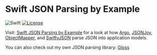 # Swift JSON Parsing by Example

![Swift](https://img.shields.io/badge/language-swift-orange.svg)
[![License](https://img.shields.io/badge/license-MIT-lightgrey.svg)](https://raw.githubusercontent.com/hkellaway/swift-json-comparison/master/LICENSE)

Visit: [Swift JSON Parsing by Example](http://harlankellaway.com/blog/2015/07/05/swift-json-parsing-by-example) for  a look at how [Argo](http://harlankellaway.com/blog/2015/07/05/swift-json-parsing-by-example#argo), [JSONJoy](http://harlankellaway.com/blog/2015/07/05/swift-json-parsing-by-example#jsonjoy), [ObjectMapper](http://harlankellaway.com/blog/2015/07/05/swift-json-parsing-by-example#objectmpapper), and [SwiftyJSON](http://harlankellaway.com/blog/2015/07/05/swift-json-parsing-by-example#swiftyjson) parse JSON into application models.

You can also check out my own JSON parsing library: [Gloss](http://harlankellaway.com/blog/2015/08/16/introducing-gloss-json-parsing-swift)
